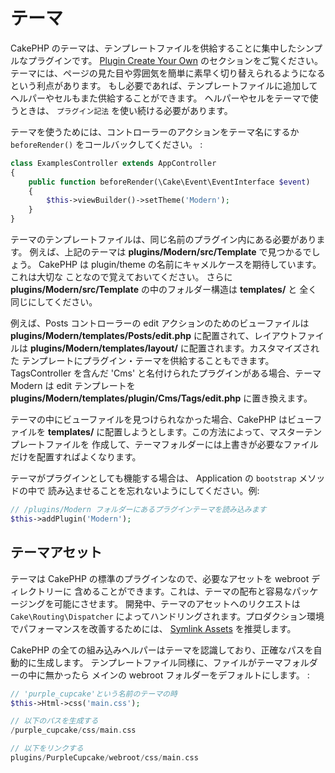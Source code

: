 # テーマ

CakePHP のテーマは、テンプレートファイルを供給することに集中したシンプルなプラグインです。
[Plugin Create Your Own](../plugins#plugin-create-your-own) のセクションをご覧ください。
テーマには、ページの見た目や雰囲気を簡単に素早く切り替えられるようになるという利点があります。
もし必要であれば、テンプレートファイルに追加してヘルパーやセルもまた供給することができます。
ヘルパーやセルをテーマで使うときは、 `プラグイン記法` を使い続ける必要があります。

テーマを使うためには、コントローラーのアクションをテーマ名にするか
`beforeRender()` をコールバックしてください。 :

``` php
class ExamplesController extends AppController
{
    public function beforeRender(\Cake\Event\EventInterface $event)
    {
        $this->viewBuilder()->setTheme('Modern');
    }
}
```

テーマのテンプレートファイルは、同じ名前のプラグイン内にある必要があります。
例えば、上記のテーマは **plugins/Modern/src/Template** で見つかるでしょう。
CakePHP は plugin/theme の名前にキャメルケースを期待しています。これは大切な
ことなので覚えておいてください。
さらに **plugins/Modern/src/Template** の中のフォルダー構造は **templates/** と
全く同じにしてください。

例えば、Posts コントローラーの edit アクションのためのビューファイルは
**plugins/Modern/templates/Posts/edit.php** に配置されて、レイアウトファイルは
**plugins/Modern/templates/layout/** に配置されます。カスタマイズされた
テンプレートにプラグイン・テーマを供給することもできます。
TagsController を含んだ 'Cms' と名付けられたプラグインがある場合、テーマ Modern は
edit テンプレートを **plugins/Modern/templates/plugin/Cms/Tags/edit.php**
に置き換えます。

テーマの中にビューファイルを見つけられなかった場合、CakePHP はビューファイルを
**templates/** に配置しようとします。この方法によって、マスターテンプレートファイルを
作成して、テーマフォルダーには上書きが必要なファイルだけを配置すればよくなります。

テーマがプラグインとしても機能する場合は、 Application の `bootstrap` メソッドの中で
読み込ませることを忘れないようにしてください。例:

``` php
// /plugins/Modern フォルダーにあるプラグインテーマを読み込みます
$this->addPlugin('Modern');
```

## テーマアセット

テーマは CakePHP の標準のプラグインなので、必要なアセットを webroot ディレクトリーに
含めることができます。これは、テーマの配布と容易なパッケージングを可能にさせます。
開発中、テーマのアセットへのリクエストは `Cake\Routing\Dispatcher`
によってハンドリングされます。プロダクション環境でパフォーマンスを改善するためには、
[Symlink Assets](../deployment#symlink-assets) を推奨します。

CakePHP の全ての組み込みヘルパーはテーマを認識しており、正確なパスを自動的に生成します。
テンプレートファイル同様に、ファイルがテーマフォルダーの中に無かったら
メインの webroot フォルダーをデフォルトにします。 :

``` php
// 'purple_cupcake'という名前のテーマの時
$this->Html->css('main.css');

// 以下のパスを生成する
/purple_cupcake/css/main.css

// 以下をリンクする
plugins/PurpleCupcake/webroot/css/main.css
```
